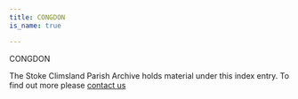```yaml
---
title: CONGDON
is_name: true

---
```


CONGDON


The Stoke Climsland Parish Archive holds material under this index entry. To find out more please [contact us](/contact/)
